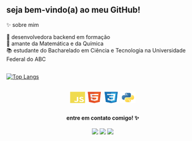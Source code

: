 ## seja bem-vindo(a) ao meu GitHub!

✨ sobre mim <br />

🤍 desenvolvedora backend em formação <br />
🧮 amante da Matemática e da Química <br />
📚 estudante do Bacharelado em Ciência e Tecnologia na Universidade Federal do ABC <br />



## 
 [![Top Langs](https://github-readme-stats.vercel.app/api/top-langs/?username=priscilahora&layout=compact&theme=dracula)](https://github.com/anuraghazra/github-readme-stats) 
  </div>  
  <div align="center" style="display: inline_block"><br>
  <img align="center" alt="Pri-Js" height="30" width="40" src="https://raw.githubusercontent.com/devicons/devicon/master/icons/javascript/javascript-plain.svg">
  <img align="center" alt="Pri-HTML" height="30" width="40" src="https://raw.githubusercontent.com/devicons/devicon/master/icons/html5/html5-original.svg">
  <img align="center" alt="Pri-CSS" height="30" width="40" src="https://raw.githubusercontent.com/devicons/devicon/master/icons/css3/css3-original.svg">
    <img align="center" alt="Pri-Python" height="30" width="40" src="https://raw.githubusercontent.com/devicons/devicon/master/icons/python/python-original.svg"

</div>

##
<div align="center" style="display: inline_block">
  <h4> entre em contato comigo! ✨ </h4>
 <a href="https://www.linkedin.com/in/priscila-pereira-hora" target="_blank"><img src="https://img.shields.io/badge/-LinkedIn-%230077B5?style=for-the-badge&logo=linkedin&logoColor=white" target="_blank"></a> 
 <a href = "mailto:priscilaphora@gmail.com"><img src="https://img.shields.io/badge/Gmail-D14836?style=for-the-badge&logo=gmail&logoColor=white" target="_blank"></a>
 <a href = " https://twitter.com/pridev05?t=07_NxxsjzJSzMNYp54Itmg&s=09" target="_blank"><img src="https://img.shields.io/badge/Twitter-1DA1F2?style=for-the-badge&logo=twitter&logoColor=white" target="_blank"></a>
</div>

